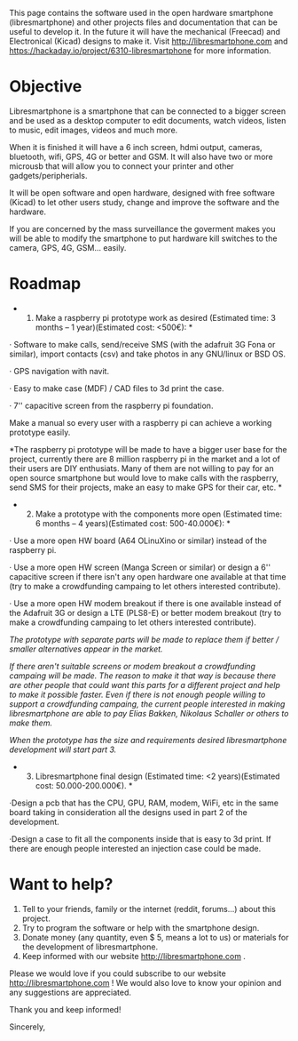 This page contains the software used in the open hardware smartphone (libresmartphone) and other projects files and documentation that can be useful to develop it. In the future it will have the mechanical (Freecad) and Electronical (Kicad) designs to make it. Visit http://libresmartphone.com and https://hackaday.io/project/6310-libresmartphone for more information.

# Objective

Libresmartphone is a smartphone that can be connected to a bigger screen and be used as a desktop computer to edit documents, watch videos, listen to music, edit images, videos and much more.

When it is finished it will have a 6 inch screen, hdmi output, cameras, bluetooth, wifi, GPS, 4G or better and GSM. It will also have two or more microusb that will allow you to connect your printer and other gadgets/peripherials.

It will be open software and open hardware, designed with free software (Kicad) to let other users study, change and improve the software and the hardware.

If you are concerned by the mass surveillance the goverment makes you will be able to modify the smartphone to put hardware kill switches to the camera, GPS, 4G, GSM... easily.

# Roadmap 

* 1) Make a raspberry pi prototype work as desired (Estimated time: 3 months – 1 year)(Estimated cost: <500€): *

· Software to make calls, send/receive SMS (with the adafruit 3G Fona or similar), import contacts (csv) and take photos in any GNU/linux or BSD OS.

· GPS navigation with navit.

· Easy to make case (MDF) / CAD files to 3d print the case.

· 7'' capacitive screen from the raspberry pi foundation.

Make a manual so every user with a raspberry pi can achieve a working prototype easily.

*The raspberry pi prototype will be made to have a bigger user base for the project, currently there are 8 million raspberry pi in the market and a lot of their users are DIY enthusiats. Many of them are not willing to pay for an open source smartphone but would love to make calls with the raspberry, send SMS for their projects, make an easy to make GPS for their car, etc. *

* 2) Make a prototype with the components more open (Estimated time: 6 months – 4 years)(Estimated cost: 500-40.000€): *

· Use a more open HW board (A64 OLinuXino or similar) instead of the raspberry pi.

· Use a more open HW screen (Manga Screen or similar) or design a 6'' capacitive screen if there isn't any open hardware one available at that time (try to make a crowdfunding campaing to let others interested contribute).

· Use a more open HW modem breakout if there is one available instead of the Adafruit 3G or design a LTE (PLS8-E) or better modem breakout (try to make a crowdfunding campaing to let others interested contribute).

*The prototype with separate parts will be made to replace them if better / smaller alternatives appear in the market.*

*If there aren't suitable screens or modem breakout a crowdfunding campaing will be made. The reason to make it that way is because there are other people that could want this parts for a different project and help to make it possible faster. Even if there is not enough people willing to support a crowdfunding campaing, the current people interested in making libresmartphone are able to pay Elias Bakken, Nikolaus Schaller or others to make them.*

*When the prototype has the size and requirements desired libresmartphone development will start part 3.*

* 3) Libresmartphone final design (Estimated time: <2 years)(Estimated cost: 50.000-200.000€). *

·Design a pcb that has the CPU, GPU, RAM, modem, WiFi, etc in the same board taking in consideration all the designs used in part 2 of the development.

·Design a case to fit all the components inside that is easy to 3d print. If there are enough people interested an injection case could be made.

# Want to help?

1) Tell to your friends, family or the internet (reddit, forums...) about this project.
2) Try to program the software or help with the smartphone design.
3) Donate money (any quantity, even $ 5, means a lot to us) or materials for the development of libresmartphone.
4) Keep informed with our website http://libresmartphone.com .


Please we would love if you could subscribe to our website http://libresmartphone.com ! We would also love to know your opinion and any suggestions are appreciated.

Thank you and keep informed!

Sincerely,
